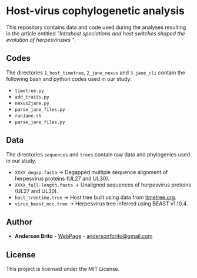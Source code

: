 # Host-virus cophylogenetic analysis

This repository contains data and code used during the analyses resulting in the article entitled *"Intrahost speciations and host switches shaped the evolution of herpesviruses
"*.


## Codes

The directories `1_host_timetree`, `2_jane_nexus` and `3_jane_cli` contain the following bash and python codes used in our study:

* `timetree.py`
* `add_traits.py`
* `nexus2jane.py`
* `parse_jane_files.py`
* `runJane.sh`
* `parse_jane_files.py`


## Data

The directories `sequences` and `trees` contain raw data and phylogenies used in our study.

* `XXXX_degap.fasta`  → Degapped multiple sequence alignment of herpesvirus proteins (UL27 and UL30).
* `XXXX_full-length.fasta` → Unaligned sequences of herpesvirus proteins  (UL27 and UL30).
* `host_treetime.tree`  → Host tree built using data from [timetree.org](https://timetree.org/).
* `virus_beast_mcc.tree`  → Herpesvirus tree inferred using BEAST v1.10.4.


## Author

* **Anderson Brito** - [WebPage](https://andersonbrito.github.io/) - andersonfbrito@gmail.com

## License

This project is licensed under the MIT License.

<!---
--->
